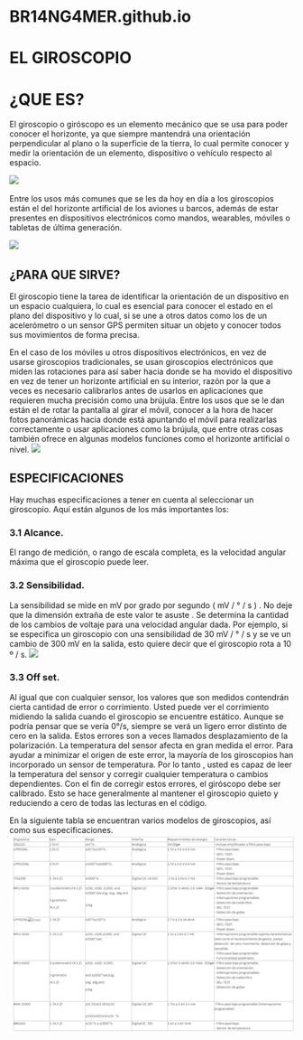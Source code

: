 # BR14NG4MER.github.io
# EL GIROSCOPIO

<h1> ¿QUE ES?</h1>

El giroscopio o giróscopo es un elemento mecánico que se usa para poder conocer el horizonte, ya que siempre mantendrá una orientación perpendicular al plano o la superficie de la tierra, lo cual permite conocer y medir la orientación de un elemento, dispositivo o vehículo respecto al espacio.

![](https://upload.wikimedia.org/wikipedia/commons/c/ca/3D_Gyroscope-es.png)

Entre los usos más comunes que se les da hoy en día a los giroscopios están el del horizonte artificial de los aviones u barcos, además de estar presentes en dispositivos electrónicos como mandos, wearables, móviles o tabletas de última generación.

![](https://i.blogs.es/ac1f6e/giros/840_560.jpg)

<h2> ¿PARA QUE SIRVE?</h2>

El giroscopio tiene la tarea de identificar la orientación de un dispositivo en un espacio cualquiera, lo cual es esencial para conocer el estado en el plano del dispositivo y lo cual, si se une a otros datos como los de un acelerómetro o un sensor GPS permiten situar un objeto y conocer todos sus movimientos de forma precisa.

En el caso de los móviles u otros dispositivos electrónicos, en vez de usarse giroscopios tradicionales, se usan giroscopios electrónicos que miden las rotaciones para así saber hacia donde se ha movido el dispositivo en vez de tener un horizonte artificial en su interior, razón por la que a veces es necesario calibrarlos antes de usarlos en aplicaciones que requieren mucha precisión como una brújula. Entre los usos que se le dan están el de rotar la pantalla al girar el móvil, conocer a la hora de hacer fotos panorámicas hacia donde está apuntando el móvil para realizarlas correctamente o usar aplicaciones como la brújula, que entre otras cosas también ofrece en algunas modelos funciones como el horizonte artificial o nivel.
![](https://www.5hertz.com/image/catalog/tutoriales/arduino/tutorial2/Giros1.jpg)

<h2> ESPECIFICACIONES</h2>

Hay muchas especificaciones a tener en cuenta al seleccionar un giroscopio. Aquí están algunos de los más importantes los:  

### 3.1 Alcance.

El rango de medición, o rango de escala completa, es la velocidad angular máxima que el giroscopio puede leer.  

### 3.2 Sensibilidad.

La sensibilidad se mide en mV por grado por segundo ( mV / ° / s ) . No deje que la dimensión extraña de este valor te asuste . Se determina la cantidad de los cambios de voltaje para una velocidad angular dada. Por ejemplo, si se especifica un giroscopio con una sensibilidad de 30 mV / ° / s y se ve un cambio de 300 mV en la salida, esto quiere decir que el giroscopio rota a 10 º / s.
![](http://www.5hertz.com/image/catalog/tutoriales/arduino/tutorial2/giros5.jpg)
### 3.3 Off set.

Al igual que con cualquier sensor, los valores que son medidos contendrán cierta cantidad de error o corrimiento. Usted puede ver el corrimiento midiendo la salida cuando el giroscopio se encuentre estático. Aunque se podría pensar que se vería 0°/s, siempre se verá un ligero error distinto de cero en la salida. Estos errores son a veces llamados desplazamiento de la polarización. La temperatura del sensor afecta en gran medida el error. Para ayudar a minimizar el origen de este error, la mayoría de los giroscopios han incorporado un sensor de temperatura. Por lo tanto , usted es capaz de leer la temperatura del sensor y corregir cualquier temperatura o cambios dependientes. Con el fin de corregir estos errores, el giróscopo debe ser calibrado. Esto se hace generalmente al mantener el giroscopio quieto y reduciendo a cero de todas las lecturas en el código.

En la siguiente tabla se encuentran varios modelos de giroscopios, así como sus especificaciones.
![](/Imagenes/tablagiroscopio.png)
